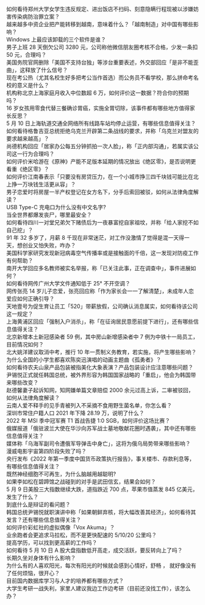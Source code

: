 如何看待郑州大学女学生违反规定、进出饭店不扫码、刻意隐瞒行程现被以涉嫌妨害传染病防治罪立案？  
越来越多中资企业把产能转移到越南，意味着什么？「越南制造」对中国有哪些影响？  
Windows 上最应该卸载的三个软件是谁？  
男子上班 28 天倒欠公司 3280 元，公司称他微信朋友圈考核不合格，少发一条扣 50 元，合理吗？  
美国务院官网删除「美国不支持台独」等涉台重要表述，外交部回应「是非不能歪曲」，这释放了什么信号？  
现在考公热（尤其名校生好多把考公当作首选）而公务员不看学校，那么拼命考名校的意义是什么？  
机构称北京上海家庭月收入中位数超 6 万，如何评价这一数据？符合你的预期吗？  
16 岁女孩用零食代替三餐确诊胃癌，实施全胃切除，该事件都有哪些地方值得家长反思？  
5 月 10 日上海轨道交通全网络所有线路车站均停止运营，有哪些信息值得关注？  
如何看待格鲁吉亚总统拒绝乌克兰开辟第二条战线的要求，并称「乌克兰对盟友的要求越来越高」？  
尚德机构回应「居家办公每五分钟抓拍一次人脸」，称「正内部沟通」，若属实该公司这一行为合理吗？  
如何评价米哈游在《原神》产能不足版本延期的情况放出《绝区零》，是否说明更看重《绝区零》？  
如何评价江南春表示「只要没有房贷压力，在一个小城市挣三四千块钱可能比在北上挣一万块钱生活更从容」？  
男子恋爱时将房屋一半产权登记在女方名下，分手后索回被驳，如何从法律角度解读？  
USB Type-C 充电口为什么没有中文名字?  
当全世界都爆发丧尸，哪里最安全？  
如何看待四川一对堂兄弟欠下赌债后为一夜暴富挖自家祖坟，并称「给人家挖不如自己挖」？  
91 年 32 多岁了，月薪 8 千现在非常迷茫，对工作没激情了觉得是混一天得一天，想创业又怕失败，咋办？  
美国科学家研究发现新冠病毒空气传播率或是接触面的千倍，这一发现对防疫工作有何帮助？  
南开大学回应多名教师被实名举报，称「已关注此事，正在调查中」，事件进展如何？  
如何看待网传广州大学文件通知低于 25° 不开空调？  
网传张亮 14 岁儿子恋爱，张亮回应称「作为家长会一一了解清楚」，未成年人恋爱应如何正确引导？  
天地壹号为促生育让员工「520」带薪放假，公司确认消息属实，如何看待该公司这一规定？  
上海黄浦区回应「强制入户消杀」，称「在征询居民意愿前提下进行」，还有哪些信息值得关注？  
北京新增本土新冠感染者 59 例，其中房山新增感染者中 7 例为中铁十一局员工，目前情况如何？  
北大姚洋建议取消中考，推行 10 年一贯制义务教育，若实施，将产生哪些影响？  
为什么全国的小学生都喜欢陈奕迅演唱的动画主题曲《孤勇者》？  
如何看待农夫山泉产品包装被指美化大象表演？产品包装设计应注意哪些问题？  
尹锡悦正式就任韩国总统，被外界形容为韩国国家战略的「重启」，他会为韩国带来哪些改变？  
赵德馨妻子起诉知网，知网嫌单篇文章赔偿 2000 余元过高上诉，二审被驳回，如何从法律角度解读？  
云南人爱不释手的见手青被列入不采摘不食用野生菌名单，你怎么看？  
深圳市常住户籍人口 2021 年下降 28.19 万，说明了什么？  
2022 年 MSI 季中冠军赛 T1 首战告捷 1:0 SGB，如何评价这场比赛？  
俄媒报道「俄驻波兰大使在华沙向苏军战士墓地敬献花圈时遇袭」，其中还有哪些信息值得关注？  
媒体称「乌海军副司令遭俄军导弹击中身亡」，这将为俄乌局势带来哪些影响？  
漫威电影宇宙第四阶段失败了吗？  
央行发布《2022 年第一季度中国货币政策执行报告》，事关楼市、存款利息等，有哪些信息值得关注？  
既然神经细胞不可再生，为什么脑越用越聪明?  
如果李如松在碧蹄馆之战碰到的对手是武田信玄，结果会如何？  
5 月 9 日美股三大指数继续大跌，道指跌近 700 点，苹果市值蒸发 845 亿美元，发生了什么？  
到底什么是辩证的看问题？  
韩国总统尹锡悦就职演讲中称「如果朝鲜弃核，将大幅改善其经济」，如何看待其发言？还有哪些信息值得关注？  
如何评价彩虹社的虚拟偶像「Vox Akuma」？  
业余跑者会更追求马拉松，而不是更快配速的 5/10/20 公里吗？  
提高学历，可以找到更高薪的工作吗？  
如何看待 5 月 10 日 A 股大盘指数低开高走，成交活跃，要反转向上了吗？  
长期久坐对身体有什么影响？  
为什么有的人喜欢阳光，每次有阳光的时候就会感到心情好，舒畅 ， 就好像没有了任何烦恼，很开心？  
目前国内数据库学习与人才的培养都有哪些方式？  
大学生考研一战失利，家里人建议我边工作边考研（目前还没找工作），该怎么办？  
